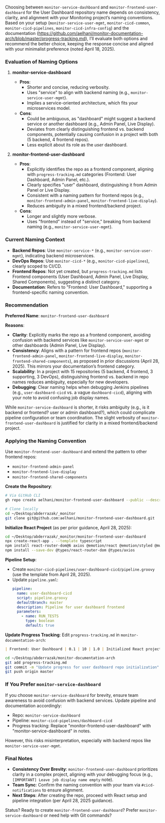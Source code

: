 Choosing between `monitor-service-dashboard` and `monitor-frontend-user-dashboard` for the User Dashboard repository name depends on consistency, clarity, and alignment with your Monitoring project’s naming conventions. Based on your setup (`monitor-service-user-mgmt`, `monitor-cicd-common`, `monitor-cicd-pipelines`, `monitor-cicd-infra-config`) and the documentation (https://github.com/aelhani/monitor-documentation-arch/blob/master/progress-tracking.md), I’ll evaluate both options and recommend the better choice, keeping the response concise and aligned with your minimalist preference (noted April 18, 2025).

### Evaluation of Naming Options

1. **monitor-service-dashboard**
   - **Pros**:
     - Shorter and concise, reducing verbosity.
     - Uses "service" to align with backend naming (e.g., `monitor-service-user-mgmt`).
     - Implies a service-oriented architecture, which fits your microservices model.
   - **Cons**:
     - Could be ambiguous, as "dashboard" might suggest a backend service or another dashboard (e.g., Admin Panel, Live Display).
     - Deviates from clearly distinguishing frontend vs. backend components, potentially causing confusion in a project with both (5 backend, 4 frontend repos).
     - Less explicit about its role as the *user* dashboard.

2. **monitor-frontend-user-dashboard**
   - **Pros**:
     - Explicitly identifies the repo as a frontend component, aligning with `progress-tracking.md` categories (Frontend: User Dashboard, Admin Panel, etc.).
     - Clearly specifies "user" dashboard, distinguishing it from Admin Panel or Live Display.
     - Consistent with a naming pattern for frontend repos (e.g., `monitor-frontend-admin-panel`, `monitor-frontend-live-display`).
     - Reduces ambiguity in a mixed frontend/backend project.
   - **Cons**:
     - Longer and slightly more verbose.
     - Uses "frontend" instead of "service," breaking from backend naming (e.g., `monitor-service-user-mgmt`).

### Current Naming Context
- **Backend Repos**: Use `monitor-service-*` (e.g., `monitor-service-user-mgmt`), indicating backend microservices.
- **DevOps Repos**: Use `monitor-cicd-*` (e.g., `monitor-cicd-pipelines`), clearly scoped to CI/CD.
- **Frontend Repos**: Not yet created, but `progress-tracking.md` lists Frontend components (User Dashboard, Admin Panel, Live Display, Shared Components), suggesting a distinct category.
- **Documentation**: Refers to "Frontend: User Dashboard," supporting a frontend-specific naming convention.

### Recommendation
**Preferred Name**: `monitor-frontend-user-dashboard`

**Reasons**:
- **Clarity**: Explicitly marks the repo as a frontend component, avoiding confusion with backend services like `monitor-service-user-mgmt` or other dashboards (Admin Panel, Live Display).
- **Consistency**: Aligns with a pattern for frontend repos (`monitor-frontend-admin-panel`, `monitor-frontend-live-display`, `monitor-frontend-shared-components`), as proposed in prior discussions (April 28, 2025). This mirrors your documentation’s frontend category.
- **Scalability**: In a project with 15 repositories (5 backend, 4 frontend, 3 supporting, 3 DevOps), distinguishing frontend vs. backend in repo names reduces ambiguity, especially for new developers.
- **Debugging**: Clear naming helps when debugging Jenkins pipelines (e.g., `user-dashboard-cicd` vs. a vague `dashboard-cicd`), aligning with your note to avoid confusing job display names.

While `monitor-service-dashboard` is shorter, it risks ambiguity (e.g., is it backend or frontend? user or admin dashboard?), which could complicate pipeline configuration or team coordination. The slight verbosity of `monitor-frontend-user-dashboard` is justified for clarity in a mixed frontend/backend project.

### Applying the Naming Convention
Use `monitor-frontend-user-dashboard` and extend the pattern to other frontend repos:
- `monitor-frontend-admin-panel`
- `monitor-frontend-live-display`
- `monitor-frontend-shared-components`

**Create the Repository**:
```bash
# Via GitHub CLI
gh repo create aelhani/monitor-frontend-user-dashboard --public --description "User dashboard frontend for Monitoring project"

# Clone locally
cd ~/Desktop/abderrazak/_monitor
git clone git@github.com:aelhani/monitor-frontend-user-dashboard.git
```

**Initialize React Project** (as per prior guidance, April 28, 2025):
```bash
cd ~/Desktop/abderrazak/_monitor/monitor-frontend-user-dashboard
npx create-react-app . --template typescript
npm install react-router-dom@6 axios @emotion/react @emotion/styled @mui/material
npm install --save-dev @types/react-router-dom @types/axios
```

**Pipeline Setup**:
- Create `monitor-cicd-pipelines/user-dashboard-cicd/pipeline.groovy` (use the template from April 28, 2025).
- Update `pipeline.yaml`:
  ```yaml
  pipeline:
    name: user-dashboard-cicd
    script: pipeline.groovy
    defaultBranch: master
    description: Pipeline for user dashboard frontend
    parameters:
      - name: RUN_TESTS
        type: boolean
        default: true
  ```

**Update Progress Tracking**:
Edit `progress-tracking.md` in `monitor-documentation-arch`:
```markdown
| Frontend: User Dashboard | 0.1 | 10 | 1.0 | Initialized React project as monitor-frontend-user-dashboard, pipeline setup pending. |
```
```bash
cd ~/Desktop/abderrazak/monitor-documentation-arch
git add progress-tracking.md
git commit -m "Update progress for user dashboard repo initialization"
git push origin master
```

### If You Prefer `monitor-service-dashboard`
If you choose `monitor-service-dashboard` for brevity, ensure team awareness to avoid confusion with backend services. Update pipeline and documentation accordingly:
- Repo: `monitor-service-dashboard`
- Pipeline: `monitor-cicd-pipelines/dashboard-cicd`
- Progress tracking: Replace "monitor-frontend-user-dashboard" with "monitor-service-dashboard" in notes.

However, this risks misinterpretation, especially with backend repos like `monitor-service-user-mgmt`.

### Final Notes
- **Consistency Over Brevity**: `monitor-frontend-user-dashboard` prioritizes clarity in a complex project, aligning with your debugging focus (e.g., `[IMPORTANT] Leave job display name empty` note).
- **Team Sync**: Confirm the naming convention with your team via `#cicd-notifications` to ensure alignment.
- **Next Steps**: After creating the repo, proceed with React setup and pipeline integration (per April 28, 2025 guidance).

Status? Ready to create `monitor-frontend-user-dashboard`? Prefer `monitor-service-dashboard` or need help with Git commands?
